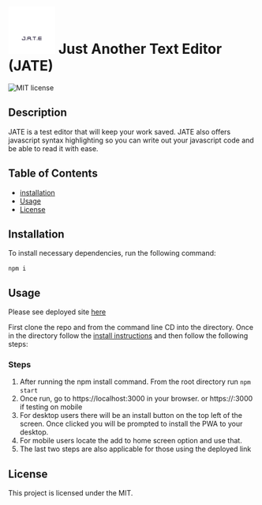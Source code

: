 # <img src="./client/src/images/logo.png" alt="JATE Logo" width="95px;" height="95px"> Just Another Text Editor (JATE)

![MIT license](https://img.shields.io/badge/license-MIT-blue)
## Description 

JATE is a test editor that will keep your work saved. JATE also offers javascript syntax highlighting so you can write out your javascript code and be able to read it with ease. 

## Table of Contents
* [installation](#installation)
* [Usage](#usage)
* [License](#license)

## Installation
To install necessary dependencies, run the following command:
```
npm i
```

## Usage

Please see deployed site [here](https://apricot-cupcake-54390.herokuapp.com/)

First clone the repo and from the command line CD into the directory. Once in the directory follow the [install instructions](#installation) and then follow the following steps:

### Steps
1. After running the npm install command. From the root directory run `npm start`
2. Once run, go to https://localhost:3000 in your browser. or https://<your api adress>:3000 if testing on mobile
3. For desktop users there will be an install button on the top left of the screen. Once clicked you will be prompted to install the PWA to your desktop.
4. For mobile users locate the add to home screen option and use that.
5. The last two steps are also applicable for those using the deployed link

## License
This project is licensed under the MIT.